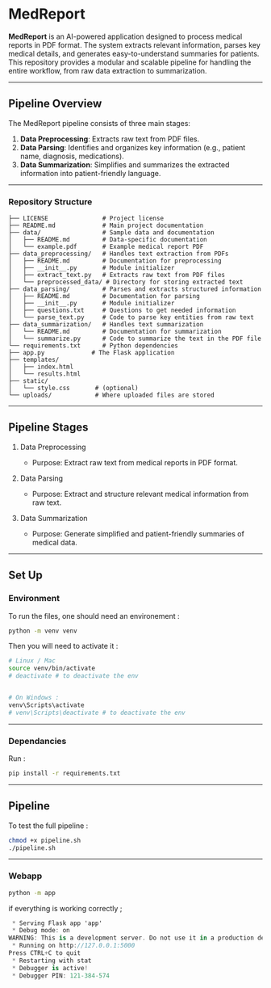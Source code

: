 # MedReport

**MedReport** is an AI-powered application designed to process medical reports in PDF format. The system extracts relevant information, parses key medical details, and generates easy-to-understand summaries for patients. This repository provides a modular and scalable pipeline for handling the entire workflow, from raw data extraction to summarization.

---

## **Pipeline Overview**

The MedReport pipeline consists of three main stages:

1. **Data Preprocessing**: Extracts raw text from PDF files.
2. **Data Parsing**: Identifies and organizes key information (e.g., patient name, diagnosis, medications).
3. **Data Summarization**: Simplifies and summarizes the extracted information into patient-friendly language.

---

### **Repository Structure**

```plaintext
├── LICENSE               # Project license
├── README.md             # Main project documentation
├── data/                 # Sample data and documentation
│   ├── README.md         # Data-specific documentation
│   └── example.pdf       # Example medical report PDF
├── data_preprocessing/   # Handles text extraction from PDFs
│   ├── README.md         # Documentation for preprocessing
│   ├── __init__.py       # Module initializer
│   ├── extract_text.py   # Extracts raw text from PDF files
│   └── preprocessed_data/ # Directory for storing extracted text
├── data_parsing/         # Parses and extracts structured information
│   ├── README.md         # Documentation for parsing
│   ├── __init__.py       # Module initializer
│   ├── questions.txt     # Questions to get needed information
│   └── parse_text.py     # Code to parse key entities from raw text
├── data_summarization/   # Handles text summarization
│   └── README.md         # Documentation for summarization
│   └── summarize.py      # Code to summarize the text in the PDF file
└── requirements.txt      # Python dependencies
├── app.py             # The Flask application
├── templates/
│   ├── index.html
│   └── results.html
├── static/
│   └── style.css       # (optional)
└── uploads/            # Where uploaded files are stored
````
---

## Pipeline Stages
1. Data Preprocessing

    - Purpose: Extract raw text from medical reports in PDF format.

2. Data Parsing

    - Purpose: Extract and structure relevant medical information from raw text.

3. Data Summarization

    - Purpose: Generate simplified and patient-friendly summaries of medical data.

---

## Set Up

### Environment

To run the files, one should need an environement : 

```bash
python -m venv venv
```

Then you will need to activate it : 
```bash
# Linux / Mac
source venv/bin/activate
# deactivate # to deactivate the env


# On Windows : 
venv\Scripts\activate
# venv\Scripts\deactivate # to deactivate the env
```

---

### Dependancies

Run : 
```bash
pip install -r requirements.txt
```
---

## Pipeline 

To test the full pipeline : 
```bash
chmod +x pipeline.sh
./pipeline.sh
````

---
### Webapp 

```bash
python -m app
````


if everything is working correctly ; 

```csharp
 * Serving Flask app 'app'
 * Debug mode: on
WARNING: This is a development server. Do not use it in a production deployment. Use a production WSGI server instead.
 * Running on http://127.0.0.1:5000
Press CTRL+C to quit
 * Restarting with stat
 * Debugger is active!
 * Debugger PIN: 121-384-574
```
